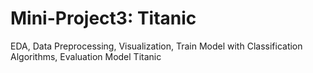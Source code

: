 # Mini-Project3: Titanic

EDA, Data Preprocessing, Visualization, Train Model with Classification Algorithms, Evaluation Model Titanic
